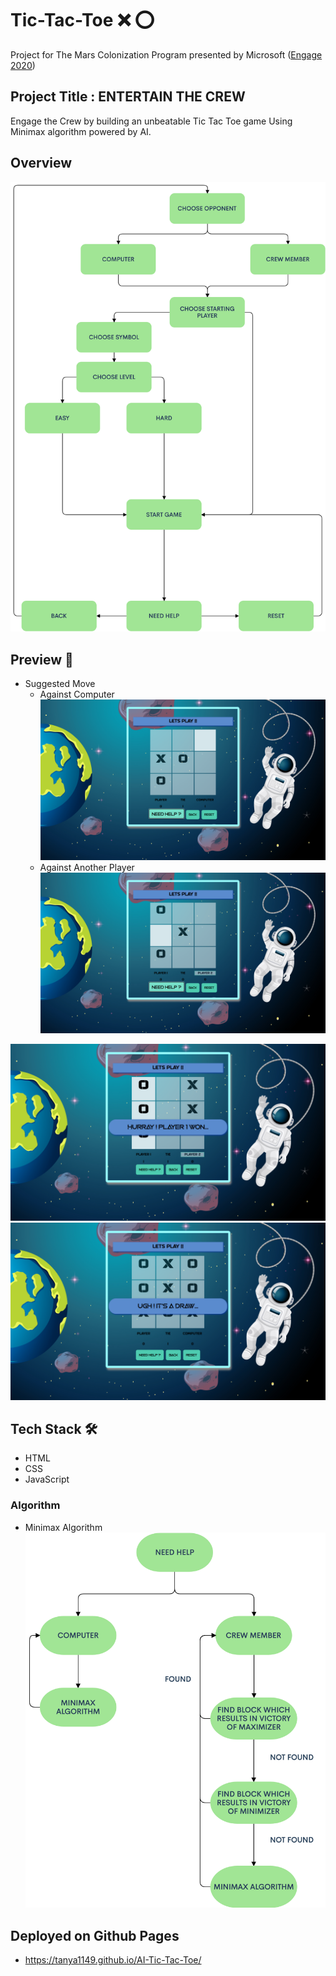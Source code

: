 # Tic-Tac-Toe ❌ ⭕
Project for The Mars Colonization Program presented by Microsoft ([Engage 2020](https://microsoft.acehacker.com/mars/))

## Project Title : ENTERTAIN THE CREW 
Engage the Crew by building an unbeatable Tic Tac Toe game Using Minimax algorithm powered by AI.

## Overview

![flow](https://github.com/pranjalibajpai/Tic-Tac-Toe/blob/master/images/c1.png)

## Preview 🚀

- Suggested Move
  - Against Computer
    ![help](https://github.com/pranjalibajpai/Tic-Tac-Toe/blob/master/images/help1.png)
  - Against Another Player
    ![help](https://github.com/pranjalibajpai/Tic-Tac-Toe/blob/master/images/help2.png)
 
![win](https://github.com/pranjalibajpai/Tic-Tac-Toe/blob/master/images/win2.png)
![draw](https://github.com/pranjalibajpai/Tic-Tac-Toe/blob/master/images/draw1.png)

## Tech Stack 🛠

- HTML
- CSS
- JavaScript

### Algorithm 
- Minimax Algorithm
![flow2](https://github.com/tanya1149/AI-Tic-Tac-Toe/blob/main/images/c2.png)

## Deployed on Github Pages
* https://tanya1149.github.io/AI-Tic-Tac-Toe/
